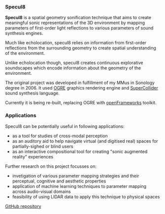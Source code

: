 ### Specul8
**Specul8** is a spatial geometry sonification technique that aims to create meaningful sonic representations of the 3D environment by mapping parameters of first-order light reflections to various parameters of sound synthesis engines.

Much like echolocation, specul8 relies on information from first-order reflections from the surrounding geometry to create spatial understanding of the environment. 

Unlike echolocation though, specul8 creates continuous explorative soundscapes which encode information about the geometry of the environment. 

The original project was developed in fulfillment of my MMus in Sonology degree in 2006. It used [OGRE](https://www.ogre3d.org) graphics rendering engine and [SuperCollider](http://supercollider.github.io) sound synthesis language.

Currently it is being re-built, replacing OGRE with [openFrameworks](http://openframeworks.cc) toolkit.


### Applications
Specul8 can be potentially useful in following applications:

- as a tool for studies of cross-modal perception
- as an auditory aid to help navigate virtual (and digitised real) spaces for partially-sighed or blind users
- as an interactive compositional tool for creating "sonic augmented reality" experiences

Further research on this project focusses on:
- invetigation of various parameter mapping strategies and their perceptual, cognitive and aesthetic properties
- application of machine learning techniques to parameter mapping across audio-visual domains
- feasibility of using LIDAR data to apply this technique to physical spaces

[GitHub repository](https://github.com/s8/specul8/)


<iframe width="560" height="315" src="https://www.youtube.com/embed/qz79cUZeDVE" frameborder="0" allow="accelerometer; autoplay;>
